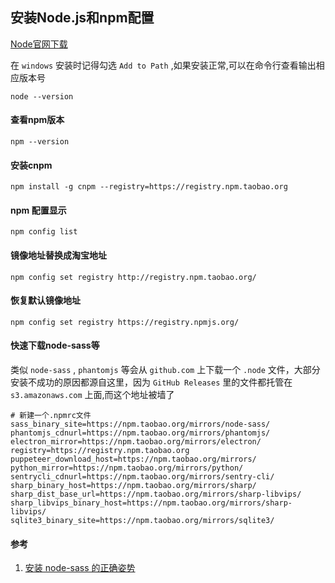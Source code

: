 ## 安装Node.js和npm配置
[Node官网下载](https://nodejs.org/en/)

在 `windows` 安装时记得勾选 `Add to Path` ,如果安装正常,可以在命令行查看输出相应版本号
```SHELL
node --version
```

#### 查看npm版本
```SHELL
npm --version
```

#### 安装cnpm
```SHELL
npm install -g cnpm --registry=https://registry.npm.taobao.org
```

#### npm 配置显示
```SHELL
npm config list
```

#### 镜像地址替换成淘宝地址
```SHELL
npm config set registry http://registry.npm.taobao.org/
```

#### 恢复默认镜像地址
```SHELL
npm config set registry https://registry.npmjs.org/
```

#### 快速下载node-sass等
类似 `node-sass` , `phantomjs` 等会从 `github.com` 上下载一个 `.node` 文件，大部分安装不成功的原因都源自这里，因为 `GitHub Releases` 里的文件都托管在 `s3.amazonaws.com` 上面,而这个地址被墙了
```Shell
# 新建一个.npmrc文件
sass_binary_site=https://npm.taobao.org/mirrors/node-sass/
phantomjs_cdnurl=https://npm.taobao.org/mirrors/phantomjs/
electron_mirror=https://npm.taobao.org/mirrors/electron/
registry=https://registry.npm.taobao.org
puppeteer_download_host=https://npm.taobao.org/mirrors/
python_mirror=https://npm.taobao.org/mirrors/python/
sentrycli_cdnurl=https://npm.taobao.org/mirrors/sentry-cli/
sharp_binary_host=https://npm.taobao.org/mirrors/sharp/
sharp_dist_base_url=https://npm.taobao.org/mirrors/sharp-libvips/
sharp_libvips_binary_host=https://npm.taobao.org/mirrors/sharp-libvips/
sqlite3_binary_site=https://npm.taobao.org/mirrors/sqlite3/
```

#### 参考
1. [安装 node-sass 的正确姿势](https://github.com/lmk123/blog/issues/28)
